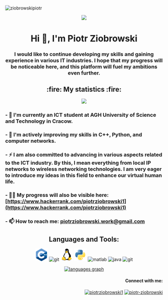 <br clear="both">
<p align="left"> <img src="https://komarev.com/ghpvc/?username=ziobrowskipiotr&label=Profile%20views&color=0e75b6&style=flat" alt="ziobrowskipiotr" /> </p>
<p align="center">
  <img src="https://cdn.shopify.com/s/files/1/0070/5901/3716/files/coding_background.jpg?v=1688538955" width="60%" style="max-width: 480px;" frameBorder="0" class="giphy-embed" allowFullScreen></img>
</p>
<h1 align="center">Hi 👋, I'm Piotr Ziobrowski</h1>
<h3 align="center">I would like to continue developing my skills and gaining experience in various IT industries. I hope that my progress will be noticeable here, and this platform will fuel my ambitions even further.</h3>
<h2 align="center">:fire: My statistics :fire:</h2>
<p align="center"> <img src="https://github-readme-streak-stats.herokuapp.com?user=ziobrowskipiotr&theme=dark&background=000000" /> </p>
<p align="center"> </p>

### - 🔭 I'm currently an **ICT** student at **AGH University of Science and Technology in Cracow**.
### - 🌱 I'm actively improving my skills in **C++, Python, and computer networks**.
### - ⚡ I am also committed to advancing in various aspects related to the **ICT** industry. By this, I mean everything from local IP networks to wireless networking technologies. I am very eager to introduce my ideas in this field to enhance our virtual human life.
### - 👨‍💻 My progress will also be visible here: [https://www.hackerrank.com/piotrziobrowski1](https://www.hackerrank.com/piotrziobrowski1)
### - 📫 How to reach me: **piotrziobrowski.work@gmail.com**

<h2 align="center">Languages and Tools:</h2>
<p align="center"> 
<a target="_blank" rel="noreferrer"> <img src="https://raw.githubusercontent.com/devicons/devicon/master/icons/cplusplus/cplusplus-original.svg" alt="cplusplus" width="40" height="40"/> </a>
<a target="_blank" rel="noreferrer"> <img src="https://www.vectorlogo.zone/logos/git-scm/git-scm-icon.svg" alt="git" width="40" height="40"/> </a>
<a target="_blank" rel="noreferrer"> <img src="https://raw.githubusercontent.com/devicons/devicon/master/icons/linux/linux-original.svg" alt="linux" width="40" height="40"/> </a> 
<a target="_blank" rel="noreferrer"> <img src="https://raw.githubusercontent.com/devicons/devicon/master/icons/python/python-original.svg" alt="python" width="40" height="40"/> </a> 
<a target="_blank" rel="noreferrer"> <img src="https://upload.wikimedia.org/wikipedia/commons/thumb/2/21/Matlab_Logo.png/1200px-Matlab_Logo.png" alt="matlab" width="40" height="40"/> </a>
<a target="_blank" rel="noreferrer"> <img src="https://upload.wikimedia.org/wikipedia/en/thumb/3/30/Java_programming_language_logo.svg/1200px-Java_programming_language_logo.svg.png" alt="java" width="30" height="40"/> </a>
<a target="_blank" rel="noreferrer"> <img src="https://1000logos.net/wp-content/uploads/2016/11/Cisco-logo.png" alt="git" width="50" height="30"/> </a>
</p>

<div align="center">
  <a href="https://github.com/ziobrowskipiotr/">
  <a href="https://github-readme-stats.vercel.app/api/top-langs/?username=ziobrowskipiotr&theme=tokyonight">
      <img src="https://github-readme-stats.vercel.app/api/top-langs?username=ziobrowskipiotr&locale=en&hide_title=false&layout=compact&card_width=320&langs_count=5&theme=dracula&hide_border=false" height="150" alt="languages graph"  />
  </a>
</div>
<h4 align="right">Connect with me:</h4>
<p align="right">
<a href="https://www.hackerrank.com/piotrziobrowski1" target="blank"><img align="center" src="https://raw.githubusercontent.com/rahuldkjain/github-profile-readme-generator/master/src/images/icons/Social/hackerrank.svg" alt="piotrziobrowski1" height="75" width="40" /></a>
<a href="https://www.linkedin.com/in/piotr-ziobrowski-999b0426b/" target="blank"><img align="center" src="https://raw.githubusercontent.com/rahuldkjain/github-profile-readme-generator/master/src/images/icons/Social/linked-in-alt.svg" alt="piotr-ziobrowski" height="30" width="40" /></a>
</p>
